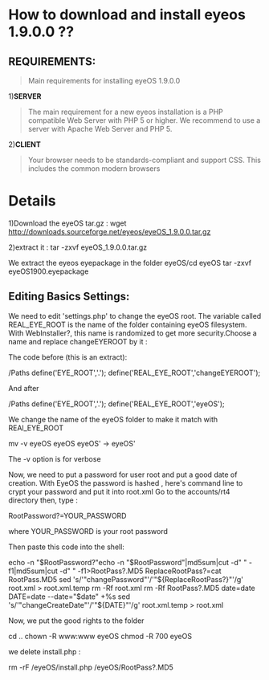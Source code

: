 # **How to download and install eyeos 1.9.0.0 ??** #



## REQUIREMENTS: ##

> Main requirements for installing eyeOS 1.9.0.0

1)**SERVER**

> The main requirement for a new eyeos installation is a PHP compatible Web Server with PHP 5 or higher. We recommend to use a server with Apache Web Server and PHP 5.

2)**CLIENT**

> Your browser needs to be standards-compliant and support CSS. This includes the common modern browsers

# **Details** #

1)Download the eyeOS tar.gz : wget http://downloads.sourceforge.net/eyeos/eyeOS_1.9.0.0.tar.gz

2)extract it : tar -zxvf eyeOS\_1.9.0.0.tar.gz

We extract the eyeos eyepackage in the folder eyeOS/cd eyeOS tar -zxvf eyeOS1900.eyepackage

## **Editing Basics Settings:** ##

We need to edit 'settings.php' to change the eyeOS root. The variable called REAL\_EYE\_ROOT is the name of the folder containing eyeOS filesystem. With WebInstaller?, this name is randomized to get more security.Choose a name and replace changeEYEROOT by it :

The code before (this is an extract):

/Paths define('EYE\_ROOT','.'); define('REAL\_EYE\_ROOT','changeEYEROOT');

And after

/Paths define('EYE\_ROOT','.'); define('REAL\_EYE\_ROOT','eyeOS');

We change the name of the eyeOS folder to make it match with REAl\_EYE\_ROOT

mv -v eyeOS eyeOS eyeOS' -> eyeOS'

The -v option is for verbose

Now, we need to put a password for user root and put a good date of creation. With EyeOS the password is hashed , here's command line to crypt your password and put it into root.xml Go to the accounts/rt4 directory then, type :

RootPassword?=YOUR\_PASSWORD

where YOUR\_PASSWORD is your root password

Then paste this code into the shell:

echo -n "$RootPassword?"echo -n "$RootPassword"|md5sum|cut -d" " -f1|md5sum|cut -d" " -f1>RootPass?.MD5 ReplaceRootPass?=cat RootPass.MD5 sed 's/'"changePassword"'/'"${ReplaceRootPass?}"'/g' root.xml > root.xml.temp rm -Rf root.xml rm -Rf RootPass?.MD5 date=date DATE=date --date="$date" +%s sed 's/'"changeCreateDate"'/'"${DATE}"'/g' root.xml.temp > root.xml

Now, we put the good rights to the folder

cd .. chown -R www:www eyeOS chmod -R 700 eyeOS

we delete install.php :

rm -rF /eyeOS/install.php /eyeOS/RootPass?.MD5


